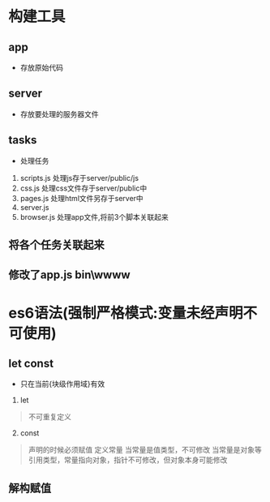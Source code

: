# 构建工具
## app
- 存放原始代码

## server
- 存放要处理的服务器文件

## tasks
- 处理任务
1. scripts.js 处理js存于server/public/js
2. css.js  处理css文件存于server/public中
3. pages.js 处理html文件另存于server中
4. server.js
5. browser.js 处理app文件,将前3个脚本关联起来

## 将各个任务关联起来

## 修改了app.js bin\wwww

# es6语法(强制严格模式:变量未经声明不可使用)

## let  const
- 只在当前{块级作用域}有效
1. let
> 不可重复定义
2. const
> 声明的时候必须赋值
> 定义常量
> 当常量是值类型，不可修改
> 当常量是对象等引用类型，常量指向对象，指针不可修改，但对象本身可能修改

## 解构赋值
